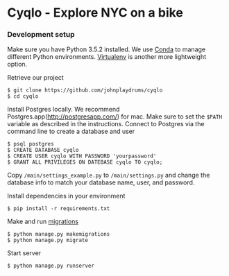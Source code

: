 # Cyqlo - Explore NYC on a bike

### Development setup

Make sure you have Python 3.5.2 installed. We use [Conda](http://conda.pydata.org/docs/index.html) to manage different Python environments. [Virtualenv](https://virtualenv.pypa.io/en/stable/) is another more lightweight option.

Retrieve our project
```
$ git clone https://github.com/johnplaydrums/cyqlo
$ cd cyqlo
```

Install Postgres locally. We recommend Postgres.app(http://postgresapp.com/)
for mac. Make sure to set the `$PATH` variable as described in the instructions.
Connect to Postgres via the command line to create a database and user
```
$ psql postgres
$ CREATE DATABASE cyqlo
$ CREATE USER cyqlo WITH PASSWORD 'yourpassword'
$ GRANT ALL PRIVILEGES ON DATEBASE cyqlo TO cyqlo;
```
Copy `/main/settings_example.py` to `/main/settings.py` and change the database info
to match your database name, user, and password.

Install dependencies in your environment
```
$ pip install -r requirements.txt
```

Make and run [migrations](https://docs.djangoproject.com/en/1.10/topics/migrations/)
```
$ python manage.py makemigrations
$ python manage.py migrate
```

Start server
```
$ python manage.py runserver
```
